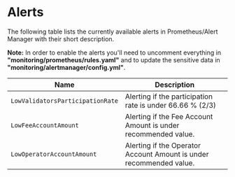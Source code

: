 # Alerts

The following table lists the currently available alerts in Prometheus/Alert Manager with their short description.

**Note:** In order to enable the alerts you'll need to uncomment everything in **"monitoring/prometheus/rules.yaml"** and to update the 
sensitive data in **"monitoring/alertmanager/config.yml"**.

| Name                             | Description                                                         |
|----------------------------------|---------------------------------------------------------------------|
| `LowValidatorsParticipationRate` | Alerting if the participation rate is under 66.66 % (2/3)           |
| `LowFeeAccountAmount`            | Alerting if the Fee Account Amount is under recommended value.      |
| `LowOperatorAccountAmount`       | Alerting if the Operator Account Amount is under recommended value. |
                                                                                   